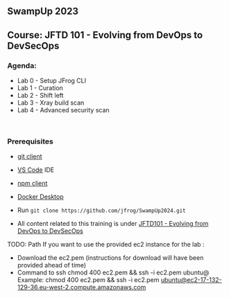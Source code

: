 ## SwampUp 2023
## Course: JFTD 101 - Evolving from DevOps to DevSecOps

### Agenda:
- Lab 0 - Setup JFrog CLI
- Lab 1 - Curation
- Lab 2 - Shift left
- Lab 3 - Xray build scan
- Lab 4 - Advanced security scan

<br/>

### Prerequisites
- [git client](https://git-scm.com/downloads)
- [VS Code](https://code.visualstudio.com/download) IDE
- [npm client](https://docs.npmjs.com/downloading-and-installing-node-js-and-npm/)
- [Docker Desktop](https://www.docker.com/products/docker-desktop/)

- Run `git clone https://github.com/jfrog/SwampUp2024.git`
- All content related to this training is under [JFTD101 - Evolving from DevOps to DevSecOps](https://github.com/jfrog/SwampUp2023/tree/main/JFTD101-Evolving-from-DevOps-to-DevSecOp)

TODO: Path 
If you want to use the provided ec2 instance for the lab :
- Download the ec2.pem (instructions for download will have been provided ahead of time) 
- Command  to ssh
  chmod 400 ec2.pem && ssh -i ec2.pem ubuntu@<YOUR EC2 INSTANCE>
  Example:
  chmod 400 ec2.pem && ssh -i ec2.pem ubuntu@ec2-17-132-129-36.eu-west-2.compute.amazonaws.com